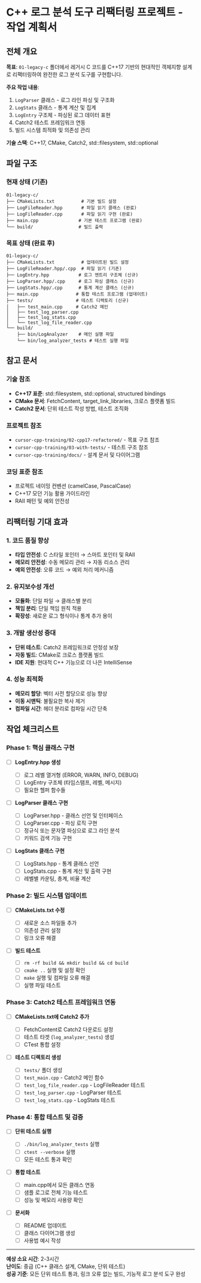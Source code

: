 # C++ 로그 분석 도구 리팩터링 프로젝트 - 작업 계획서

## 전체 개요

**목표**: `01-legacy-c` 폴더에서 레거시 C 코드를 C++17 기반의 현대적인 객체지향 설계로 리팩터링하여 완전한 로그 분석 도구를 구현합니다.

**주요 작업 내용**:

1. `LogParser` 클래스 - 로그 라인 파싱 및 구조화
2. `LogStats` 클래스 - 통계 계산 및 집계
3. `LogEntry` 구조체 - 파싱된 로그 데이터 표현
4. Catch2 테스트 프레임워크 연동
5. 빌드 시스템 최적화 및 의존성 관리

**기술 스택**: C++17, CMake, Catch2, std::filesystem, std::optional

## 파일 구조

### 현재 상태 (기존)

```
01-legacy-c/
├── CMakeLists.txt          # 기본 빌드 설정
├── LogFileReader.hpp       # 파일 읽기 클래스 (완료)
├── LogFileReader.cpp       # 파일 읽기 구현 (완료)
├── main.cpp               # 기본 테스트 프로그램 (완료)
└── build/                 # 빌드 출력
```

### 목표 상태 (완료 후)

```
01-legacy-c/
├── CMakeLists.txt          # 업데이트된 빌드 설정
├── LogFileReader.hpp/.cpp  # 파일 읽기 (기존)
├── LogEntry.hpp           # 로그 엔트리 구조체 (신규)
├── LogParser.hpp/.cpp     # 로그 파싱 클래스 (신규)
├── LogStats.hpp/.cpp      # 통계 계산 클래스 (신규)
├── main.cpp              # 통합 테스트 프로그램 (업데이트)
├── tests/                # 테스트 디렉토리 (신규)
│   ├── test_main.cpp     # Catch2 메인
│   ├── test_log_parser.cpp
│   ├── test_log_stats.cpp
│   └── test_log_file_reader.cpp
└── build/
    ├── bin/LogAnalyzer    # 메인 실행 파일
    └── bin/log_analyzer_tests # 테스트 실행 파일
```

## 참고 문서

### 기술 참조

- **C++17 표준**: std::filesystem, std::optional, structured bindings
- **CMake 문서**: FetchContent, target_link_libraries, 크로스 플랫폼 빌드
- **Catch2 문서**: 단위 테스트 작성 방법, 테스트 조직화

### 프로젝트 참조

- `cursor-cpp-training/02-cpp17-refactored/` - 목표 구조 참조
- `cursor-cpp-training/03-with-tests/` - 테스트 구조 참조
- `cursor-cpp-training/docs/` - 설계 문서 및 다이어그램

### 코딩 표준 참조

- 프로젝트 네이밍 컨벤션 (camelCase, PascalCase)
- C++17 모던 기능 활용 가이드라인
- RAII 패턴 및 예외 안전성

## 리팩터링 기대 효과

### 1. 코드 품질 향상

- **타입 안전성**: C 스타일 포인터 → 스마트 포인터 및 RAII
- **메모리 안전성**: 수동 메모리 관리 → 자동 리소스 관리
- **예외 안전성**: 오류 코드 → 예외 처리 메커니즘

### 2. 유지보수성 개선

- **모듈화**: 단일 파일 → 클래스별 분리
- **책임 분리**: 단일 책임 원칙 적용
- **확장성**: 새로운 로그 형식이나 통계 추가 용이

### 3. 개발 생산성 증대

- **단위 테스트**: Catch2 프레임워크로 안정성 보장
- **자동 빌드**: CMake로 크로스 플랫폼 빌드
- **IDE 지원**: 현대적 C++ 기능으로 더 나은 IntelliSense

### 4. 성능 최적화

- **메모리 할당**: 벡터 사전 할당으로 성능 향상
- **이동 시맨틱**: 불필요한 복사 제거
- **컴파일 시간**: 헤더 분리로 컴파일 시간 단축

## 작업 체크리스트

### Phase 1: 핵심 클래스 구현

- [ ] **LogEntry.hpp 생성**

  - [ ] 로그 레벨 열거형 (ERROR, WARN, INFO, DEBUG)
  - [ ] LogEntry 구조체 (타임스탬프, 레벨, 메시지)
  - [ ] 필요한 헬퍼 함수들

- [ ] **LogParser 클래스 구현**

  - [ ] LogParser.hpp - 클래스 선언 및 인터페이스
  - [ ] LogParser.cpp - 파싱 로직 구현
  - [ ] 정규식 또는 문자열 파싱으로 로그 라인 분석
  - [ ] 키워드 검색 기능 구현

- [ ] **LogStats 클래스 구현**
  - [ ] LogStats.hpp - 통계 클래스 선언
  - [ ] LogStats.cpp - 통계 계산 및 출력 구현
  - [ ] 레벨별 카운팅, 총계, 비율 계산

### Phase 2: 빌드 시스템 업데이트

- [ ] **CMakeLists.txt 수정**

  - [ ] 새로운 소스 파일들 추가
  - [ ] 의존성 관리 설정
  - [ ] 링크 오류 해결

- [ ] **빌드 테스트**
  - [ ] `rm -rf build && mkdir build && cd build`
  - [ ] `cmake ..` 실행 및 설정 확인
  - [ ] `make` 실행 및 컴파일 오류 해결
  - [ ] 실행 파일 테스트

### Phase 3: Catch2 테스트 프레임워크 연동

- [ ] **CMakeLists.txt에 Catch2 추가**

  - [ ] FetchContent로 Catch2 다운로드 설정
  - [ ] 테스트 타겟 (`log_analyzer_tests`) 생성
  - [ ] CTest 통합 설정

- [ ] **테스트 디렉토리 생성**
  - [ ] `tests/` 폴더 생성
  - [ ] `test_main.cpp` - Catch2 메인 함수
  - [ ] `test_log_file_reader.cpp` - LogFileReader 테스트
  - [ ] `test_log_parser.cpp` - LogParser 테스트
  - [ ] `test_log_stats.cpp` - LogStats 테스트

### Phase 4: 통합 테스트 및 검증

- [ ] **단위 테스트 실행**

  - [ ] `./bin/log_analyzer_tests` 실행
  - [ ] `ctest --verbose` 실행
  - [ ] 모든 테스트 통과 확인

- [ ] **통합 테스트**

  - [ ] main.cpp에서 모든 클래스 연동
  - [ ] 샘플 로그로 전체 기능 테스트
  - [ ] 성능 및 메모리 사용량 확인

- [ ] **문서화**
  - [ ] README 업데이트
  - [ ] 클래스 다이어그램 생성
  - [ ] 사용법 예시 작성

---

**예상 소요 시간**: 2-3시간  
**난이도**: 중급 (C++ 클래스 설계, CMake, 단위 테스트)  
**성공 기준**: 모든 단위 테스트 통과, 링크 오류 없는 빌드, 기능적 로그 분석 도구 완성
